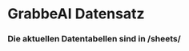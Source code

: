 
















































































































































































































































































































































































































































































































# GrabbeAI Datensatz





### Die aktuellen Datentabellen sind in /sheets/


